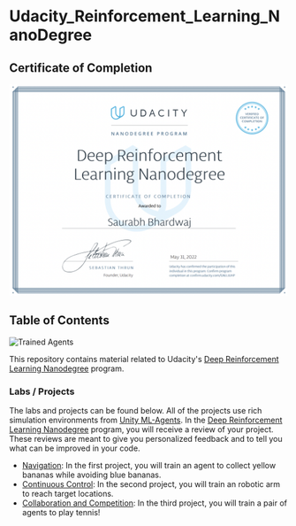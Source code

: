 # Udacity_Reinforcement_Learning_NanoDegree

## Certificate of Completion

![Certificate](https://github.com/Bhardwaj-Saurabh/Udacity_Reinforcement_Learning_NanoDegree/blob/main/images/DRL.png)

## Table of Contents

![Trained Agents](https://github.com/Bhardwaj-Saurabh/Udacity_Reinforcement_Learning_NanoDegree/blob/main/images/rl_gif.gif)

This repository contains material related to Udacity's [Deep Reinforcement Learning Nanodegree](https://www.udacity.com/course/deep-reinforcement-learning-nanodegree--nd893) program.  

### Labs / Projects

The labs and projects can be found below.  All of the projects use rich simulation environments from [Unity ML-Agents](https://github.com/Unity-Technologies/ml-agents). In the [Deep Reinforcement Learning Nanodegree](https://www.udacity.com/course/deep-reinforcement-learning-nanodegree--nd893) program, you will receive a review of your project.  These reviews are meant to give you personalized feedback and to tell you what can be improved in your code.

* [Navigation](https://github.com/Bhardwaj-Saurabh/Udacity_Reinforcement_Learning_NanoDegree/tree/main/Project_1-Navigation): In the first project, you will train an agent to collect yellow bananas while avoiding blue bananas.
* [Continuous Control](https://github.com/Bhardwaj-Saurabh/Udacity_Reinforcement_Learning_NanoDegree/tree/main/Project_2-Continous%20Control): In the second project, you will train an robotic arm to reach target locations.
* [Collaboration and Competition](https://github.com/Bhardwaj-Saurabh/Udacity_Reinforcement_Learning_NanoDegree/tree/main/Project_3-Collaboration%20and%20Competition): In the third project, you will train a pair of agents to play tennis! 
